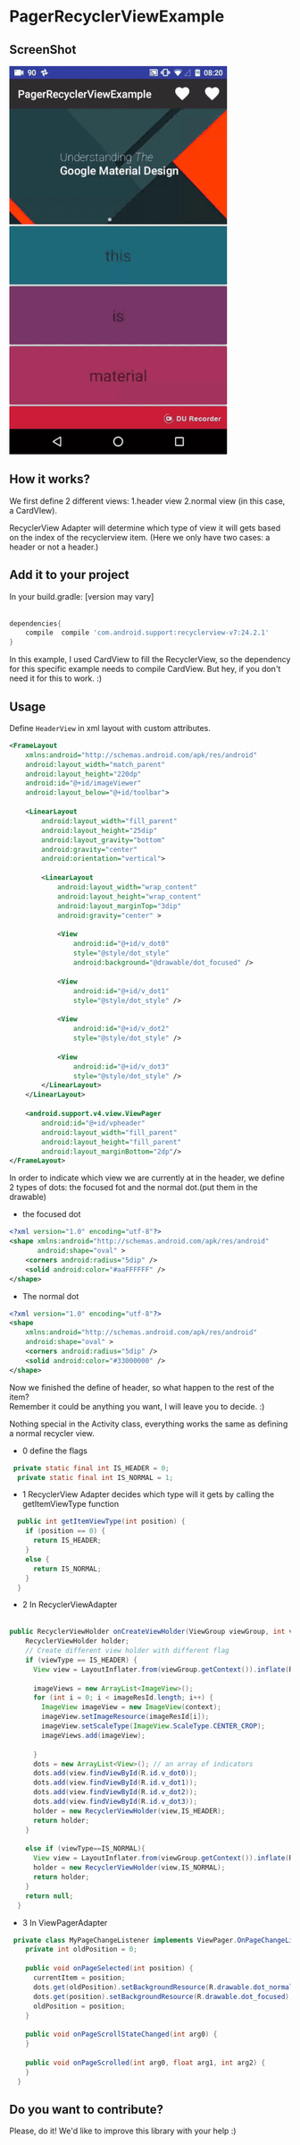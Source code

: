 # PagerRecyclerViewExample

ScreenShot
-----------
![Demo Screenshot][1]


How it works?
----------------------
We first define 2 different views: 1.header view 2.normal view (in this case, a CardVIew).

RecyclerView Adapter will determine which type of view it will gets based on the index of the recyclerview item. (Here we only have two cases: a header or not a header.)

Add it to your project
----------------------
 In your build.gradle: [version may vary]

```groovy

dependencies{
    compile  compile 'com.android.support:recyclerview-v7:24.2.1'
}

```
In this example, I used CardView to fill the RecyclerView, so the dependency for this specific example needs to compile CardView.
But hey, if you don't need it for this to work. :)

Usage
-----

Define `HeaderView` in xml layout with custom attributes.
```xml
<FrameLayout
    xmlns:android="http://schemas.android.com/apk/res/android"
    android:layout_width="match_parent"
    android:layout_height="220dp"
    android:id="@+id/imageViewer"
    android:layout_below="@+id/toolbar">

    <LinearLayout
        android:layout_width="fill_parent"
        android:layout_height="25dip"
        android:layout_gravity="bottom"
        android:gravity="center"
        android:orientation="vertical">

        <LinearLayout
            android:layout_width="wrap_content"
            android:layout_height="wrap_content"
            android:layout_marginTop="3dip"
            android:gravity="center" >

            <View
                android:id="@+id/v_dot0"
                style="@style/dot_style"
                android:background="@drawable/dot_focused" />

            <View
                android:id="@+id/v_dot1"
                style="@style/dot_style" />

            <View
                android:id="@+id/v_dot2"
                style="@style/dot_style" />

            <View
                android:id="@+id/v_dot3"
                style="@style/dot_style" />
        </LinearLayout>
    </LinearLayout>

    <android.support.v4.view.ViewPager
        android:id="@+id/vpheader"
        android:layout_width="fill_parent"
        android:layout_height="fill_parent"
        android:layout_marginBottom="2dp"/>
</FrameLayout>
```

In order to indicate which view we are currently at in the header, we define 2 types of dots: the focused fot and the normal dot.(put them in the drawable)

* the focused dot
```xml
<?xml version="1.0" encoding="utf-8"?>
<shape xmlns:android="http://schemas.android.com/apk/res/android"
       android:shape="oval" >
    <corners android:radius="5dip" />
    <solid android:color="#aaFFFFFF" />
</shape>
```

* The normal dot
```xml
<?xml version="1.0" encoding="utf-8"?>
<shape
    xmlns:android="http://schemas.android.com/apk/res/android"
    android:shape="oval" >
    <corners android:radius="5dip" />
    <solid android:color="#33000000" />
</shape>
```

Now we finished the define of header, so what happen to the rest of the item?<br />
Remember it could be anything you want, I will leave you to decide. :)

Nothing special in the Activity class, everything works the same as defining a normal recycler view.

* 0 define the flags

```java
 private static final int IS_HEADER = 0;
  private static final int IS_NORMAL = 1;
```


* 1 RecyclerView Adapter decides which type will it gets by calling the getItemViewType function

```java
  public int getItemViewType(int position) {
    if (position == 0) {
      return IS_HEADER;
    }
    else {
      return IS_NORMAL;
    }
  }
```


* 2 In RecyclerViewAdapter

```java

public RecyclerViewHolder onCreateViewHolder(ViewGroup viewGroup, int viewType) {
    RecyclerViewHolder holder;
    // Create different view holder with different flag
    if (viewType == IS_HEADER) {
      View view = LayoutInflater.from(viewGroup.getContext()).inflate(R.layout.home_header, viewGroup, false);

      imageViews = new ArrayList<ImageView>();
      for (int i = 0; i < imageResId.length; i++) {
        ImageView imageView = new ImageView(context);
        imageView.setImageResource(imageResId[i]);
        imageView.setScaleType(ImageView.ScaleType.CENTER_CROP);
        imageViews.add(imageView);

      }
      dots = new ArrayList<View>(); // an array of indicators
      dots.add(view.findViewById(R.id.v_dot0));
      dots.add(view.findViewById(R.id.v_dot1));
      dots.add(view.findViewById(R.id.v_dot2));
      dots.add(view.findViewById(R.id.v_dot3));
      holder = new RecyclerViewHolder(view,IS_HEADER);
      return holder;
    }

    else if (viewType==IS_NORMAL){
      View view = LayoutInflater.from(viewGroup.getContext()).inflate(R.layout.home_recycler_item, viewGroup, false);
      holder = new RecyclerViewHolder(view,IS_NORMAL);
      return holder;
    }
    return null;
  }
```

* 3 In ViewPagerAdapter

```java
 private class MyPageChangeListener implements ViewPager.OnPageChangeListener {
    private int oldPosition = 0;

    public void onPageSelected(int position) {
      currentItem = position;
      dots.get(oldPosition).setBackgroundResource(R.drawable.dot_normal);
      dots.get(position).setBackgroundResource(R.drawable.dot_focused);
      oldPosition = position;
    }

    public void onPageScrollStateChanged(int arg0) {
    }

    public void onPageScrolled(int arg0, float arg1, int arg2) {
    }
  }
```




Do you want to contribute?
--------------------------

Please, do it! We'd like to improve this library with your help :)











[1]: ./example.gif